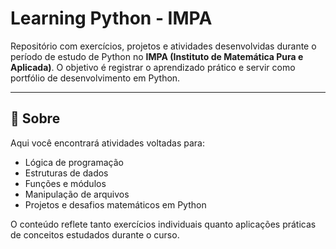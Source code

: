 # Learning Python - IMPA

Repositório com exercícios, projetos e atividades desenvolvidas durante o período de estudo de Python no **IMPA (Instituto de Matemática Pura e Aplicada)**. O objetivo é registrar o aprendizado prático e servir como portfólio de desenvolvimento em Python.

---

## 🧠 Sobre

Aqui você encontrará atividades voltadas para:

- Lógica de programação
- Estruturas de dados
- Funções e módulos
- Manipulação de arquivos
- Projetos e desafios matemáticos em Python

O conteúdo reflete tanto exercícios individuais quanto aplicações práticas de conceitos estudados durante o curso.


